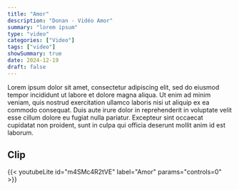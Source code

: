 ```yaml
---
title: "Amor"
description: "Donan - Vidéo Amor"
summary: "lorem ipsum"
type: "video"
categories: ["Video"]
tags: ["video"]
showSummary: true
date: 2024-12-19
draft: false
---
```


Lorem ipsum dolor sit amet, consectetur adipiscing elit, sed do eiusmod tempor incididunt ut labore et dolore magna aliqua. Ut enim ad minim veniam, quis nostrud exercitation ullamco laboris nisi ut aliquip ex ea commodo consequat. Duis aute irure dolor in reprehenderit in voluptate velit esse cillum dolore eu fugiat nulla pariatur. Excepteur sint occaecat cupidatat non proident, sunt in culpa qui officia deserunt mollit anim id est laborum.

## Clip

{{< youtubeLite id="m4SMc4R2tVE" label="Amor"  params="controls=0" >}}
